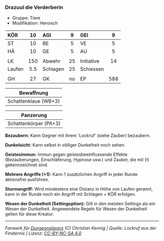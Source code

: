 ### Drazuul die Verderberin

- Gruppe: Tiere
- Modifikation: Heroisch

| KÖR    | 10  | AGI      |  9  | GEI        |  9  |
| :----- | :-: | :------- | :-: | :--------- | :-: |
| ST     | 10  | BE       |  5  | VE         |  5  |
| HÄ     | 10  | GE       |  5  | AU         |  5  |
|        |     |          |     |            |     |
| LK     | 150 | Abwehr   | 25  | Initiative | 14  |
| Laufen | 5.5 | Schlagen | 25  | Schiessen  |     |
|        |     |          |     |            |     |
| GH     | 27  | GK       | no  | EP         | 588 |

|      Bewaffnung      |
| :------------------: |
| Schattenklaue (WB+3) |

|       Panzerung       |
| :-------------------: |
| Schattenkörper (PA+3) |

**Bezaubern:** Kann Gegner mit ihrem 'Lockruf' (siehe Zauber) bezaubern.

**Dunkelsicht:** Kann selbst in völliger Dunkelheit noch sehen.

**Geistesimmun:** Immun gegen geistesbeeinflussende Effekte (Bezauberungen, Einschläferung, Hypnose usw.) und Zauber, die mit (!) gekennzeichnet sind.

**Mehrere Angriffe (+1):** Kann 1 zusätzlichen Angriff in jeder Runde aktionsfrei ausführen.

**Sturmangriff:** Wird mindestens eine Distanz in Höhe von Laufen gerannt, kann in der Runde noch ein Angriff mit Schlagen + KÖR erfolgen.

**Wesen der Dunkelheit (Settingoption):** Gilt in den meisten Settings als ein Wesen der Dunkelheit. Angewendete Regeln für Wesen der Dunkelheit gelten für diese Kreatur.

---

_Fanwerk für [Dungeonslayers](https://www.dungeonslayers.net/) (C) Christian Kennig | Quelle: Lockruf aus der Finsternis | Lizenz: [CC-BY-NC-SA 4.0](https://creativecommons.org/licenses/by-nc-sa/4.0/deed.de)_
